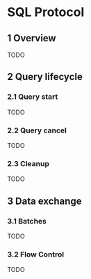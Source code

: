 # SQL Protocol

## 1 Overview

TODO

## 2 Query lifecycle

### 2.1 Query start

TODO

### 2.2 Query cancel

TODO

### 2.3 Cleanup

TODO

## 3 Data exchange

### 3.1 Batches

TODO

### 3.2 Flow Control

TODO
